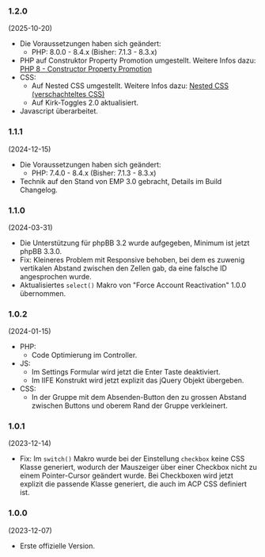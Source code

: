 ### 1.2.0
(2025-10-20)

* Die Voraussetzungen haben sich geändert:
  * PHP: 8.0.0 - 8.4.x (Bisher: 7.1.3 - 8.3.x)
* PHP auf Construktor Property Promotion umgestellt. Weitere Infos dazu: [PHP 8 - Constructor Property Promotion](https://www.phpbb.de/community/viewtopic.php?t=247783)
* CSS:
  * Auf Nested CSS umgestellt. Weitere Infos dazu: [Nested CSS (verschachteltes CSS)](https://www.phpbb.de/community/viewtopic.php?t=247620)
  * Auf Kirk-Toggles 2.0 aktualisiert.
* Javascript überarbeitet.

### 1.1.1
(2024-12-15)

* Die Voraussetzungen haben sich geändert:
  * PHP: 7.4.0 - 8.4.x (Bisher: 7.1.3 - 8.3.x)
* Technik auf den Stand von EMP 3.0 gebracht, Details im Build Changelog.

### 1.1.0
(2024-03-31)

* Die Unterstützung für phpBB 3.2 wurde aufgegeben, Minimum ist jetzt phpBB 3.3.0.
* Fix: Kleineres Problem mit Responsive behoben, bei dem es zuwenig vertikalen Abstand zwischen den Zellen gab, da eine falsche ID angesprochen wurde.
* Aktualisiertes `select()` Makro von "Force Account Reactivation" 1.0.0 übernommen.

### 1.0.2
(2024-01-15)

* PHP:
  * Code Optimierung im Controller.
* JS:
  * Im Settings Formular wird jetzt die Enter Taste deaktiviert.
  * Im IIFE Konstrukt wird jetzt explizit das jQuery Objekt übergeben.
* CSS:
  * In der Gruppe mit dem Absenden-Button den zu grossen Abstand zwischen Buttons und oberem Rand der Gruppe verkleinert.

### 1.0.1
(2023-12-14)

* Fix: Im `switch()` Makro wurde bei der Einstellung `checkbox` keine CSS Klasse generiert, wodurch der Mauszeiger über einer Checkbox nicht zu einem Pointer-Cursor geändert wurde. Bei Checkboxen wird jetzt explizit die passende Klasse generiert, die auch im ACP CSS definiert ist.

### 1.0.0
(2023-12-07)

* Erste offizielle Version.
